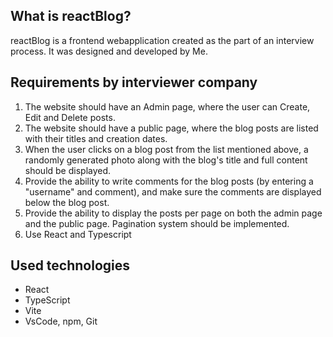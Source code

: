 ## What is reactBlog?
reactBlog is a frontend webapplication created as the part of an interview process. It was designed and developed by Me.

## Requirements by interviewer company
1. The website should have an Admin page, where the user can Create, Edit and Delete posts.
2. The website should have a public page, where the blog posts are listed with their titles and creation dates.
3. When the user clicks on a blog post from the list mentioned above, a randomly generated photo along with the blog's title and full content should be displayed.
4. Provide the ability to write comments for the blog posts (by entering a "username" and comment), and make sure the comments are displayed below the blog post.
5. Provide the ability to display the posts per page on both the admin page and the public page. Pagination system should be implemented.
6. Use React and Typescript
## Used technologies
* React
* TypeScript
* Vite
* VsCode, npm, Git
